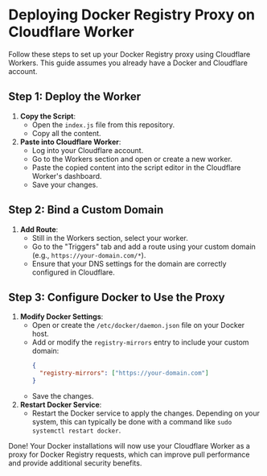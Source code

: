 # Deploying Docker Registry Proxy on Cloudflare Worker

Follow these steps to set up your Docker Registry proxy using Cloudflare Workers. This guide assumes you already have a Docker and Cloudflare account.

## Step 1: Deploy the Worker
1. **Copy the Script**:
   - Open the `index.js` file from this repository.
   - Copy all the content.
2. **Paste into Cloudflare Worker**:
   - Log into your Cloudflare account.
   - Go to the Workers section and open or create a new worker.
   - Paste the copied content into the script editor in the Cloudflare Worker's dashboard.
   - Save your changes.

## Step 2: Bind a Custom Domain
1. **Add Route**:
   - Still in the Workers section, select your worker.
   - Go to the "Triggers" tab and add a route using your custom domain (e.g., `https://your-domain.com/*`).
   - Ensure that your DNS settings for the domain are correctly configured in Cloudflare.

## Step 3: Configure Docker to Use the Proxy
1. **Modify Docker Settings**:
   - Open or create the `/etc/docker/daemon.json` file on your Docker host.
   - Add or modify the `registry-mirrors` entry to include your custom domain:
     ```json
     {
       "registry-mirrors": ["https://your-domain.com"]
     }
     ```
   - Save the changes.
2. **Restart Docker Service**:
   - Restart the Docker service to apply the changes. Depending on your system, this can typically be done with a command like `sudo systemctl restart docker`.

Done! Your Docker installations will now use your Cloudflare Worker as a proxy for Docker Registry requests, which can improve pull performance and provide additional security benefits.
